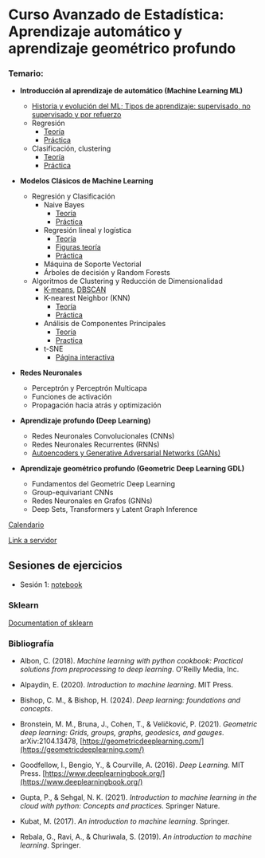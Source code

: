 # Curso Avanzado de Estadística: Aprendizaje automático y aprendizaje geométrico profundo

### Temario:

- **Introducción al aprendizaje de automático (Machine Learning ML)**
  - [Historia y evolución del ML; Tipos de aprendizaje: supervisado, no supervisado y por refuerzo](https://github.com/CursosPosgradoCCM/ML-GDL/blob/main/notas/Historia%20y%20Evolución%20del%20Machine%20Learning.pdf)
  - Regresión
      * [Teoría](https://github.com/CursosPosgradoCCM/ML-GDL/blob/main/notas/REGRESIÓN_TEORÍA.ipynb)
      * [Práctica](https://github.com/CursosPosgradoCCM/ML-GDL/blob/main/notas/REGRESIÓN_PRÁCTICA.ipynb)
  - Clasificación, clustering
      * [Teoría](https://github.com/CursosPosgradoCCM/ML-GDL/blob/13714a9f236971eef677c61ced40b52ab92d2045/notas/Clasificaci%C3%B3n%20vs%20Cluster.pptx)
      * [Práctica](https://github.com/CursosPosgradoCCM/ML-GDL/blob/878879d545a28a445ae2e884d5ff8b03ff229044/code/CyC.ipynb)

- **Modelos Clásicos de Machine Learning**
  - Regresión y Clasificación
    - Naive Bayes
      * [Teoría](https://github.com/CursosPosgradoCCM/ML-GDL/blob/main/notas/Naive%20Bayes.pdf)
      * [Práctica](https://github.com/CursosPosgradoCCM/ML-GDL/blob/main/code/Naive_Bayes.ipynb)
    - Regresión lineal y logística
      * [Teoría](https://github.com/CursosPosgradoCCM/ML-GDL/blob/a70776680959da57ccaca98e7ab86400e38bc4f9/notas/Regresi%C3%B3n_lineal_y_log%C3%ADstica_en_ML.pdf)
      * [Figuras teoría](https://github.com/CursosPosgradoCCM/ML-GDL/blob/7740e2c0f6a415d2ef66363733b7c0909cd7c17f/notas/Regresi%C3%B3n_lineal_y_log%C3%ADstica_en_ML_figuras.pdf)
      * [Práctica](https://github.com/CursosPosgradoCCM/ML-GDL/blob/a90affee38563bc2bade9f1a47e2352c05a84a14/code/Reg%20lineal%20y%20log%C3%ADstica.ipynb)
    - Máquina de Soporte Vectorial
    - Árboles de decisión y Random Forests
  - Algoritmos de Clustering y Reducción de Dimensionalidad
    - [K-means](https://github.com/CursosPosgradoCCM/ML-GDL/blob/main/notas/K-Means.ipynb), [DBSCAN](https://github.com/CursosPosgradoCCM/ML-GDL/blob/main/notas/DBSCAN.ipynb)
    - K-nearest Neighbor (KNN)
      * [Teoría](https://github.com/CursosPosgradoCCM/ML-GDL/blob/main/notas/KNN.ipynb)
      * [Práctica](https://github.com/CursosPosgradoCCM/ML-GDL/blob/main/notas/KNN-práctica.ipynb)
    - Análisis de Componentes Principales
      *  [Teoría](https://github.com/CursosPosgradoCCM/ML-GDL/blob/5aa07725581d4ce9783231e4c8cfb93d2dd59fef/notas/PCA.pdf)
      *  [Practica](https://github.com/CursosPosgradoCCM/ML-GDL/blob/5aa07725581d4ce9783231e4c8cfb93d2dd59fef/code/PCA.ipynb)
    - t-SNE
      * [Página interactiva](https://distill.pub/2016/misread-tsne/)

- **Redes Neuronales**
  - Perceptrón y Perceptrón Multicapa
  - Funciones de activación
  - Propagación hacia atrás y optimización

- **Aprendizaje profundo (Deep Learning)**
  - Redes Neuronales Convolucionales (CNNs)
  - Redes Neuronales Recurrentes (RNNs)
  - [Autoencoders y Generative Adversarial Networks (GANs)](https://docs.google.com/presentation/d/1XI-mY8ehKmdk2LG7LITCxRKbTHwybd2Wzet-ep_RwYo/edit?usp=sharing)

- **Aprendizaje geométrico profundo (Geometric Deep Learning GDL)**
  - Fundamentos del Geometric Deep Learning
  - Group-equivariant CNNs
  - Redes Neuronales en Grafos (GNNs)
  - Deep Sets, Transformers y Latent Graph Inference


 [Calendario](https://docs.google.com/spreadsheets/d/1rwOUsxKBG6-7RJAc6yoxepHlvwjFvPO7tJLzws21oSE/edit?usp=sharing)

[Link a servidor](https://geomtop.matmor.unam.mx:8443/hub/login)


## Sesiones de ejercicios

- Sesión 1: [notebook](https://github.com/CursosPosgradoCCM/ML-GDL/blob/main/code/Ejercicios_260824.ipynb)

### Sklearn

[Documentation of sklearn](https://scikit-learn.org/stable/api/sklearn.cluster.html)


### Bibliografía

- Albon, C. (2018). *Machine learning with python cookbook: Practical solutions from preprocessing to deep learning*. O'Reilly Media, Inc.

- Alpaydin, E. (2020). *Introduction to machine learning*. MIT Press.

- Bishop, C. M., & Bishop, H. (2024). *Deep learning: foundations and concepts*.

- Bronstein, M. M., Bruna, J., Cohen, T., & Veličković, P. (2021). *Geometric deep learning: Grids, groups, graphs, geodesics, and gauges*. arXiv:2104.13478, [https://geometricdeeplearning.com/](https://geometricdeeplearning.com/)

- Goodfellow, I., Bengio, Y., & Courville, A. (2016). *Deep Learning*. MIT Press. [https://www.deeplearningbook.org/](https://www.deeplearningbook.org/)

- Gupta, P., & Sehgal, N. K. (2021). *Introduction to machine learning in the cloud with python: Concepts and practices*. Springer Nature.

- Kubat, M. (2017). *An introduction to machine learning*. Springer.

- Rebala, G., Ravi, A., & Churiwala, S. (2019). *An introduction to machine learning*. Springer.


